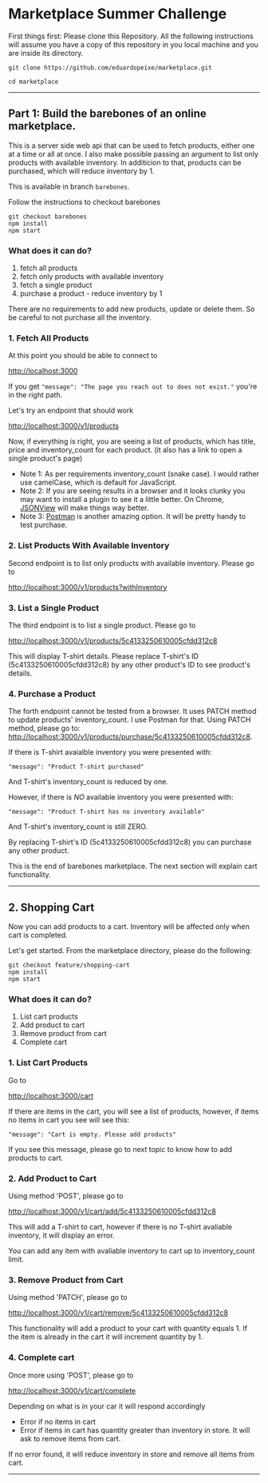 # Marketplace Summer Challenge

First things first: Please clone this Repository.
All the following instructions will assume you have a copy of this repository in you local machine and you are inside its directory.

```
git clone https://github.com/eduardopeixe/marketplace.git

cd marketplace
```

---

## Part 1: Build the barebones of an online marketplace.

This is a server side web api that can be used to fetch products, either one at a time or all at once. I also make possible passing an argument to list only products with available inventory. In additicion to that, products can be purchased, which will reduce inventory by 1.

This is available in branch `barebones`.

Follow the instructions to checkout barebones

```
git checkout barebones
npm install
npm start
```

### What does it can do?

1. fetch all products
2. fetch only products with available inventory
3. fetch a single product
4. purchase a product - reduce inventory by 1

There are no requirements to add new products, update or delete them. So be careful to not purchase all the inventory.

### 1. Fetch All Products

At this point you should be able to connect to

[http://localhost:3000](http://localhost:3000)

If you get `"message": "The page you reach out to does not exist."` you're in the right path.

Let's try an endpoint that should work

[http://localhost:3000/v1/products](http://localhost:3000/v1/products)

Now, if everything is right, you are seeing a list of products, which has title, price and inventory_count for each product. (it also has a link to open a single product's page)

- Note 1: As per requirements inventory_count (snake case). I would rather use camelCase, which is default for JavaScript.
- Note 2: If you are seeing results in a browser and it looks clunky you may want to install a plugin to see it a little better. On Chrome, [JSONView](https://chrome.google.com/webstore/detail/jsonview/chklaanhfefbnpoihckbnefhakgolnmc?hl=en) will make things way better.
- Note 3: [Postman](https://www.getpostman.com/apps) is another amazing option. It will be pretty handy to test purchase.

### 2. List Products With Available Inventory

Second endpoint is to list only products with available inventory. Please go to

[http://localhost:3000/v1/products?withInventory](http://localhost:3000/v1/products?withInventory)

### 3. List a Single Product

The third endpoint is to list a single product. Please go to

[http://localhost:3000/v1/products/5c4133250610005cfdd312c8](http://localhost:3000/v1/products/5c4133250610005cfdd312c8)

This will display T-shirt details. Please replace T-shirt's ID (5c4133250610005cfdd312c8) by any other product's ID to see product's details.

### 4. Purchase a Product

The forth endpoint cannot be tested from a browser. It uses PATCH method to update products' inventory_count. I use Postman for that. Using PATCH method, please go to:  
[http://localhost:3000/v1/products/purchase/5c4133250610005cfdd312c8](http://localhost:3000/v1/products/purchase/5c4133250610005cfdd312c8).

If there is T-shirt avaialble inventory you were presented with:

`"message": "Product T-shirt purchased"`

And T-shirt's inventory_count is reduced by one.

However, if there is _NO_ available inventory you were presented with:

`"message": "Product T-shirt has no inventory available"`

And T-shirt's inventory_count is still ZERO.

By replacing T-shirt's ID (5c4133250610005cfdd312c8) you can purchase any other product.

This is the end of barebones marketplace. The next section will explain cart functionality.

---

## 2. Shopping Cart

Now you can add products to a cart. Inventory will be affected only when cart is completed.

Let's get started. From the marketplace directory, please do the following:

```
git checkout feature/shopping-cart
npm install
npm start
```

### What does it can do?

1. List cart products
2. Add product to cart
3. Remove product from cart
4. Complete cart

### 1. List Cart Products

Go to

[http://localhost:3000/cart](http://localhost:3000/cart)

If there are items in the cart, you will see a list of products, however, if items no items in cart you see will see this:

`"message": "Cart is empty. Please add products"`

If you see this message, please go to next topic to know how to add products to cart.

### 2. Add Product to Cart

Using method 'POST', please go to

[http://localhost:3000/v1/cart/add/5c4133250610005cfdd312c8](http://localhost:3000/v1/cart/add/5c4133250610005cfdd312c8)

This will add a T-shirt to cart, however if there is no T-shirt avaliable inventory, it will display an error.

You can add any item with avaliable inventory to cart up to inventory_count limit.

### 3. Remove Product from Cart

Using method 'PATCH', please go to

[http://localhost:3000/v1/cart/remove/5c4133250610005cfdd312c8](http://localhost:3000/v1/cart/remove/5c4133250610005cfdd312c8)

This functionality will add a product to your cart with quantity equals 1. If the item is already in the cart it will increment quantity by 1.

### 4. Complete cart

Once more using 'POST', please go to

[http://localhost:3000/v1/cart/complete](http://localhost:3000/v1/cart/complete)

Depending on what is in your car it will respond accordingly

- Error if no items in cart
- Error if items in cart has quantity greater than inventory in store. It will ask to remove items from cart.

If no error found, it will reduce inventory in store and remove all items from cart.

---
